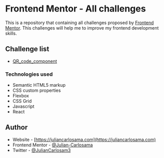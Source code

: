 # Frontend Mentor - All challenges

This is a repository that containing all challenges proposed by [Frontend Mentor](https://www.frontendmentor.io). This challenges will help me to improve my frontend development skills. 

## Challenge list

- [QR_code_component](https://github.com/Julian-Carlosama/Challenges_frontEnd/tree/main/QR_code_component)

### Technologies used

- Semantic HTML5 markup
- CSS custom properties
- Flexbox
- CSS Grid
- Javascript
- React

## Author

- Website - [https://juliancarlosama.com](https://juliancarlosama.com)
- Frontend Mentor - [@Julian-Carlosama](https://www.frontendmentor.io/profile/Julian-Carlosama)
- Twitter - [@JulianCarlosam3](https://www.twitter.com/JulianCarlosam3)
